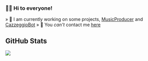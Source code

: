### 👋🏻 Hi to everyone!

» 🚧 I am currently working on some projects, [MusicProducer](https://t.me/MusicProducerNews) and [CazzeggioBot](https://t.me/CazzeggioBotNews)
» 💬 You _can't_ contact me [here](https://t.me/godspro)

## GitHub Stats
<a href="https://github.com/null-nick/null-nick">
  <img align="center" src="https://github-readme-stats.vercel.app/api?username=null-nick&show_icons=true&line_height=27&count_private=true&title_color=ff6e96&text_color=f8f8f2&icon_color=79dafa&bg_color=282a36&locale=en&include_all_commits=true" />
</a>

